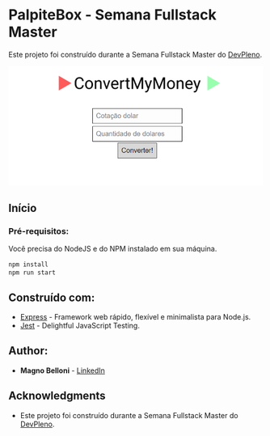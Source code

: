 # PalpiteBox - Semana Fullstack Master

Este projeto foi construído durante a Semana Fullstack Master do [DevPleno](https://devpleno.com).

![Preview](https://github.com/MagnoBelloni/ConvertMyMoney/blob/main/print.png)

## Início

### Pré-requisitos:

Você precisa do NodeJS e do NPM instalado em sua máquina.

```
npm install
npm run start
```

## Construído com:

- [Express](https://expressjs.com/pt-br/) - Framework web rápido, flexível e minimalista para Node.js.
- [Jest](https://jestjs.io/) - Delightful JavaScript Testing.

## Author:

- **Magno Belloni** - [LinkedIn](https://www.linkedin.com/in/magnobelloni/)

## Acknowledgments

- Este projeto foi construído durante a Semana Fullstack Master do [DevPleno](https://devpleno.com).
